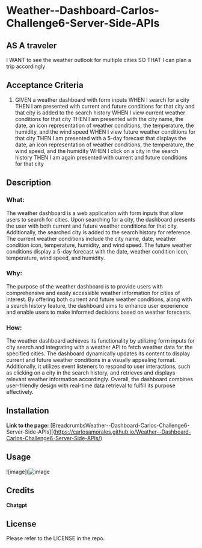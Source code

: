 # Weather--Dashboard-Carlos-Challenge6-Server-Side-APIs
## AS A traveler
I WANT to see the weather outlook for multiple cities
SO THAT I can plan a trip accordingly

## Acceptance Criteria

1. GIVEN a weather dashboard with form inputs
WHEN I search for a city
THEN I am presented with current and future conditions for that city and that city is added to the search history
WHEN I view current weather conditions for that city
THEN I am presented with the city name, the date, an icon representation of weather conditions, the temperature, the humidity, and the wind speed
WHEN I view future weather conditions for that city
THEN I am presented with a 5-day forecast that displays the date, an icon representation of weather conditions, the temperature, the wind speed, and the humidity
WHEN I click on a city in the search history
THEN I am again presented with current and future conditions for that city


## Description


### What:
The weather dashboard is a web application with form inputs that allow users to search for cities. Upon searching for a city, the dashboard presents the user with both current and future weather conditions for that city. Additionally, the searched city is added to the search history for reference. The current weather conditions include the city name, date, weather condition icon, temperature, humidity, and wind speed. The future weather conditions display a 5-day forecast with the date, weather condition icon, temperature, wind speed, and humidity.

### Why:
The purpose of the weather dashboard is to provide users with comprehensive and easily accessible weather information for cities of interest. By offering both current and future weather conditions, along with a search history feature, the dashboard aims to enhance user experience and enable users to make informed decisions based on weather forecasts.

### How:
The weather dashboard achieves its functionality by utilizing form inputs for city search and integrating with a weather API to fetch weather data for the specified cities. The dashboard dynamically updates its content to display current and future weather conditions in a visually appealing format. Additionally, it utilizes event listeners to respond to user interactions, such as clicking on a city in the search history, and retrieves and displays relevant weather information accordingly. Overall, the dashboard combines user-friendly design with real-time data retrieval to fulfill its purpose effectively.


## Installation
**Link to the page:** [BreadcrumbsWeather--Dashboard-Carlos-Challenge6-Server-Side-APIs][(https://carlosamorales.github.io/Weather--Dashboard-Carlos-Challenge6-Server-Side-APIs/)


## Usage


![image](![image](https://github.com/carlosamorales/Weather--Dashboard-Carlos-Challenge6-Server-Side-APIs/assets/7796766/b4d5baca-8dc9-4bee-98a9-5e24a970e3dc)




## Credits

**Chatgpt**

## License
Please refer to the LICENSE in the repo.

